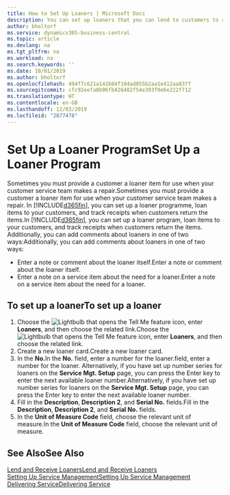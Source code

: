 ```yaml
---
title: How to Set Up Loaners | Microsoft Docs
description: You can set up loaners that you can lend to customers to replace service items while they are in service.
author: bholtorf
ms.service: dynamics365-business-central
ms.topic: article
ms.devlang: na
ms.tgt_pltfrm: na
ms.workload: na
ms.search.keywords: ''
ms.date: 10/01/2019
ms.author: bholtorf
ms.openlocfilehash: 494f7c621a141b84f104ad855b2aa1e412aa837f
ms.sourcegitcommit: cfc92eefa8b06fb426482f54e393f0e6e222f712
ms.translationtype: HT
ms.contentlocale: en-GB
ms.lasthandoff: 12/03/2019
ms.locfileid: "2877478"
---
```

# <a name="set-up-a-loaner-program"></a><span data-ttu-id="48d87-103">Set Up a Loaner Program</span><span class="sxs-lookup"><span data-stu-id="48d87-103">Set Up a Loaner Program</span></span>
<span data-ttu-id="48d87-104">Sometimes you must provide a customer a loaner item for use when your customer service team makes a repair.</span><span class="sxs-lookup"><span data-stu-id="48d87-104">Sometimes you must provide a customer a loaner item for use when your customer service team makes a repair.</span></span> <span data-ttu-id="48d87-105">In [!INCLUDE[d365fin](includes/d365fin_md.md)], you can set up a loaner programme, loan items to your customers, and track receipts when customers return the items.</span><span class="sxs-lookup"><span data-stu-id="48d87-105">In [!INCLUDE[d365fin](includes/d365fin_md.md)], you can set up a loaner program, loan items to your customers, and track receipts when customers return the items.</span></span> <span data-ttu-id="48d87-106">Additionally, you can add comments about loaners in one of two ways:</span><span class="sxs-lookup"><span data-stu-id="48d87-106">Additionally, you can add comments about loaners in one of two ways:</span></span>  
  
* <span data-ttu-id="48d87-107">Enter a note or comment about the loaner itself.</span><span class="sxs-lookup"><span data-stu-id="48d87-107">Enter a note or comment about the loaner itself.</span></span>  
* <span data-ttu-id="48d87-108">Enter a note on a service item about the need for a loaner.</span><span class="sxs-lookup"><span data-stu-id="48d87-108">Enter a note on a service item about the need for a loaner.</span></span>  

## <a name="to-set-up-a-loaner"></a><span data-ttu-id="48d87-109">To set up a loaner</span><span class="sxs-lookup"><span data-stu-id="48d87-109">To set up a loaner</span></span>  
1. <span data-ttu-id="48d87-110">Choose the ![Lightbulb that opens the Tell Me feature](media/ui-search/search_small.png "Tell me what you want to do") icon, enter **Loaners**, and then choose the related link.</span><span class="sxs-lookup"><span data-stu-id="48d87-110">Choose the ![Lightbulb that opens the Tell Me feature](media/ui-search/search_small.png "Tell me what you want to do") icon, enter **Loaners**, and then choose the related link.</span></span>  
2. <span data-ttu-id="48d87-111">Create a new loaner card.</span><span class="sxs-lookup"><span data-stu-id="48d87-111">Create a new loaner card.</span></span> 
3. <span data-ttu-id="48d87-112">In the **No.**</span><span class="sxs-lookup"><span data-stu-id="48d87-112">In the **No.**</span></span> <span data-ttu-id="48d87-113">field, enter a number for the loaner.</span><span class="sxs-lookup"><span data-stu-id="48d87-113">field, enter a number for the loaner.</span></span> <span data-ttu-id="48d87-114">Alternatively, if you have set up number series for loaners on the **Service Mgt. Setup** page, you can press the Enter key to enter the next available loaner number.</span><span class="sxs-lookup"><span data-stu-id="48d87-114">Alternatively, if you have set up number series for loaners on the **Service Mgt. Setup** page, you can press the Enter key to enter the next available loaner number.</span></span>  
4. <span data-ttu-id="48d87-115">Fill in the **Description**, **Description 2**, and **Serial No.** fields.</span><span class="sxs-lookup"><span data-stu-id="48d87-115">Fill in the **Description**, **Description 2**, and **Serial No.** fields.</span></span>  
5. <span data-ttu-id="48d87-116">In the **Unit of Measure Code** field, choose the relevant unit of measure.</span><span class="sxs-lookup"><span data-stu-id="48d87-116">In the **Unit of Measure Code** field, choose the relevant unit of measure.</span></span>  
  
## <a name="see-also"></a><span data-ttu-id="48d87-117">See Also</span><span class="sxs-lookup"><span data-stu-id="48d87-117">See Also</span></span>
[<span data-ttu-id="48d87-118">Lend and Receive Loaners</span><span class="sxs-lookup"><span data-stu-id="48d87-118">Lend and Receive Loaners</span></span>](service-how-to-lend-receive-loaners.md)  
[<span data-ttu-id="48d87-119">Setting Up Service Management</span><span class="sxs-lookup"><span data-stu-id="48d87-119">Setting Up Service Management</span></span>](service-setup-service.md)  
[<span data-ttu-id="48d87-120">Delivering Service</span><span class="sxs-lookup"><span data-stu-id="48d87-120">Delivering Service</span></span>](service-deliver-service.md)  

